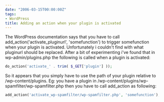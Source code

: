 ```yaml
---
date: "2006-03-15T00:00:00Z"
tags:
- WordPress
title: Adding an action when your plugin is activated
---
```

The WordPress documentation says that you have to call add_action('activate_pluginurl', 'somefunction') to trigger somefunction when your plugin is activated. Unfortunately i couldn't find with what pluginurl should be replaced. After a bit of experimenting i've found that in wp-admin/plugins.php the following is called when a plugin is activated:

```php
do_action('activate_' . trim( $_GET['plugin'] ));
```

So it appears that you simply have to use the path of your plugin relative to /wp-content/plugins. Eg: you have a plugin in /wp-content/plugins/wp-spamfilter/wp-spamfilter.php then you have to call add_action as following:

```php
add_action('activate_wp-spamfilter/wp-spamfilter.php', 'somefunction');
```

